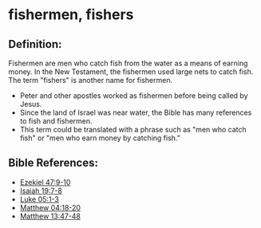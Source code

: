 # fishermen, fishers #

## Definition: ##
Fishermen are men who catch fish from the water as a means of earning money. In the New Testament, the fishermen used large nets to catch fish. The term "fishers" is another name for fishermen.

* Peter and other apostles worked as fishermen before being called by Jesus.
* Since the land of Israel was near water, the Bible has many references to fish and fishermen.
* This term could be translated with a phrase such as "men who catch fish" or "men who earn money by catching fish."

## Bible References: ##

* [Ezekiel 47:9-10](en/tn/ezk/help/47/09)
* [Isaiah 19:7-8](en/tn/isa/help/19/07)
* [Luke 05:1-3](en/tn/luk/help/05/01)
* [Matthew 04:18-20](en/tn/mat/help/04/18)
* [Matthew 13:47-48](en/tn/mat/help/13/47)